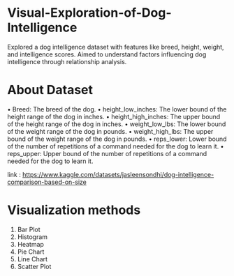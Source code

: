 # Visual-Exploration-of-Dog-Intelligence
Explored a dog intelligence dataset with features like breed, height, weight, and intelligence scores. Aimed to understand factors influencing dog intelligence through relationship analysis.

# About Dataset 
•	Breed: The breed of the dog.
•	height_low_inches: The lower bound of the height range of the dog in inches.
•	height_high_inches: The upper bound of the height range of the dog in inches.
•	weight_low_lbs: The lower bound of the weight range of the dog in pounds.
•	weight_high_lbs: The upper bound of the weight range of the dog in pounds.
•	reps_lower: Lower bound of the number of repetitions of a command needed for the dog to learn it.
•	reps_upper: Upper bound of the number of repetitions of a command needed for the dog to learn it.

link : https://www.kaggle.com/datasets/jasleensondhi/dog-intelligence-comparison-based-on-size

# Visualization methods
1. Bar Plot
2. Histogram
3. Heatmap
4. Pie Chart
5. Line Chart
6. Scatter Plot
